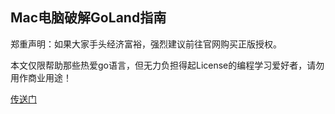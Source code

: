 ## Mac电脑破解GoLand指南

郑重声明：如果大家手头经济富裕，强烈建议前往官网购买正版授权。

本文仅限帮助那些热爱go语言，但无力负担得起License的编程学习爱好者，请勿用作商业用途！

[传送门](https://www.hereitis.cn/articleDetails/857)